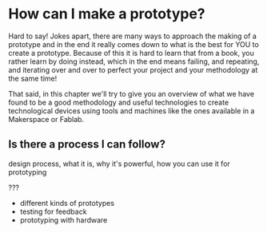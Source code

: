 # How can I make a prototype?
Hard to say! Jokes apart, there are many ways to approach the making of a prototype and in the end it really comes down to what is the best for YOU to create a prototype.
Because of this it is hard to learn that from a book, you rather learn by doing instead, which in the end means failing, and repeating, and iterating over and over to perfect your project and your methodology at the same time!

That said, in this chapter we'll try to give you an overview of what we have found to be a good methodology and useful technologies to create technological devices using tools and machines like the ones available in a Makerspace or Fablab.

## Is there a process I can follow?
design process, what it is, why it's powerful, how you can use it for prototyping

??? 
- different kinds of prototypes
- testing for feedback
- prototyping with hardware


















